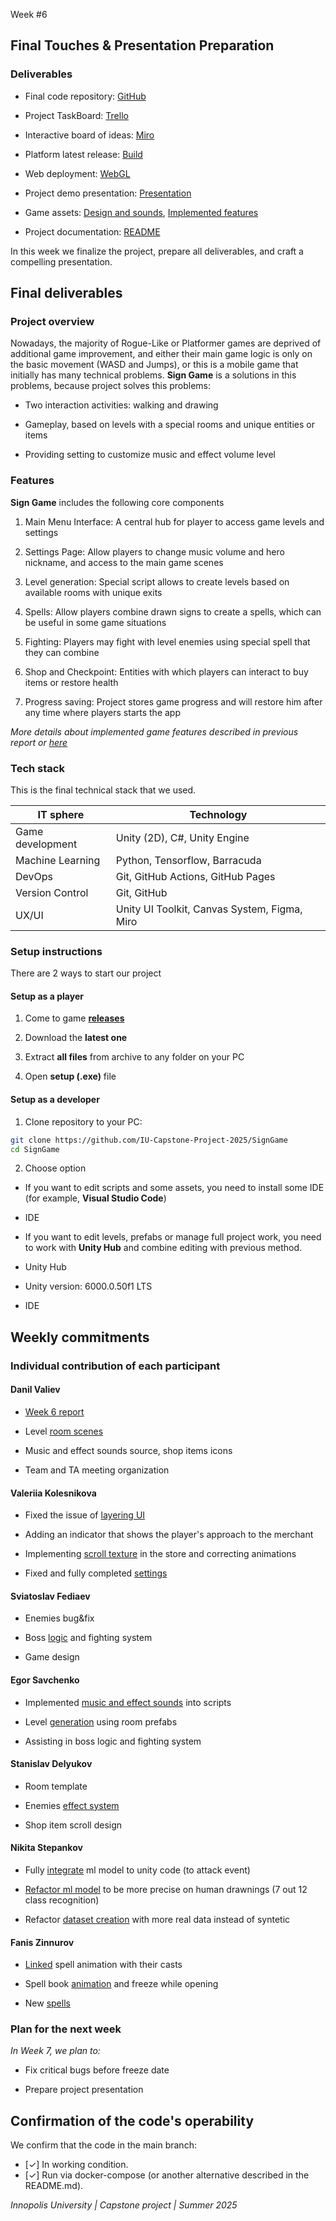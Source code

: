 Week \#6

## Final Touches & Presentation Preparation

### **Deliverables**

* Final code repository: [GitHub](https://github.com/IU-Capstone-Project-2025/SignGame)

* Project TaskBoard: [Trello](https://trello.com/b/g98QWgRE/sign-game)

* Interactive board of ideas: [Miro](https://miro.com/welcomeonboard/NjllanVudnhUd2Fhd3RGQUpCMlN0S3d2Nm9SakkrNzI1YVhsK0VKYmZpQkR6Titjc2xycjRyNnpYRTNGRTlvNyt5anpZa3R4TkZVUEdwNjIwdDVTcjdqQksyeUJBbTcreDg3cXNHWllsZFk2VWlhSHRvTTJ2aU5uU3BuR2hvRG5NakdSWkpBejJWRjJhRnhhb1UwcS9BPT0hdjE=?share_link_id=131423753479)

* Platform latest release: [Build](https://github.com/IU-Capstone-Project-2025/SignGame/releases)

* Web deployment: [WebGL](https://iu-capstone-project-2025.github.io/SignGame/WebGL/)

* Project demo presentation: [Presentation](https://docs.google.com/presentation/d/1RX8xcfw6oEav7Q2sfGo8DmW_MLkJcZ34UFYdDegXTGk/edit?usp=sharing)

* Game assets: [Design and sounds](https://github.com/IU-Capstone-Project-2025/SignGame/tree/main/Assets/Prefabs/Map), [Implemented features](https://github.com/IU-Capstone-Project-2025/SignGame/tree/reports/assets)

* Project documentation: [README](https://github.com/IU-Capstone-Project-2025/SignGame/blob/main/README.md)

In this week we finalize the project, prepare all deliverables, and craft a compelling presentation.

## Final deliverables

### Project overview

Nowadays, the majority of Rogue-Like or Platformer games are deprived of additional game improvement, and either their main game logic is only on the basic movement (WASD and Jumps), or this is a mobile game that initially has many technical problems. **Sign Game** is a solutions in this problems, because project solves this problems:

- Two interaction activities: walking and drawing

- Gameplay, based on levels with a special rooms and unique entities or items

- Providing setting to customize music and effect volume level

### Features

**Sign Game** includes the following core components

1. Main Menu Interface: A central hub for player to access game levels and settings

2. Settings Page: Allow players to change music volume and hero nickname, and access to the main game scenes

3. Level generation: Special script allows to create levels based on available rooms with unique exits

4. Spells: Allow players combine drawn signs to create a spells, which can be useful in some game situations

5. Fighting: Players may fight with level enemies using special spell that they can combine

6. Shop and Checkpoint: Entities with which players can interact to buy items or restore health

7. Progress saving: Project stores game progress and will restore him after any time where players starts the app

*More details about implemented game features described in previous report or [here](https://github.com/IU-Capstone-Project-2025/SignGame/tree/reports/assets)*

### Tech stack

This is the final technical stack that we used.

| IT sphere  | Technology                                                                  |
| ----- | ----- |
| Game development | Unity (2D), C\#, Unity Engine |
| Machine Learning | Python, Tensorflow, Barracuda |
| DevOps | Git, GitHub Actions, GitHub Pages |
| Version Control | Git, GitHub |
| UX/UI | Unity UI Toolkit, Canvas System, Figma, Miro |


### Setup instructions

There are 2 ways to start our project

#### Setup as a player

1. Come to game **[releases](https://github.com/IU-Capstone-Project-2025/SignGame/releases)**

2. Download the **latest one**

3. Extract **all files** from archive to any folder on your PC

4. Open **setup (.exe)** file

#### Setup as a developer

1. Clone repository to your PC:

```bash
git clone https://github.com/IU-Capstone-Project-2025/SignGame
cd SignGame
```

2. Choose option

* If you want to edit scripts and some assets, you need to install some IDE (for example, **Visual Studio Code**)

- IDE

* If you want to edit levels, prefabs or manage full project work, you need to work with **Unity Hub** and combine editing with previous method.

- Unity Hub

- Unity version: 6000.0.50f1 LTS 

- IDE

## Weekly commitments

### Individual contribution of each participant

#### Danil Valiev

- [Week 6 report](https://github.com/IU-Capstone-Project-2025/SignGame/blob/reports/week6.md)

- Level [room scenes](https://github.com/IU-Capstone-Project-2025/SignGame/commit/b1ddc38b163f210e12285aff94d329868ae8fa78)

- Music and effect sounds source, shop items icons

- Team and TA meeting organization

#### Valeriia Kolesnikova

- Fixed the issue of [layering UI](https://github.com/IU-Capstone-Project-2025/SignGame/commit/3c35aee42a980420317c134f7f42a43c4b35dcd9)

- Adding an indicator that shows the player's approach to the merchant

- Implementing [scroll texture](https://github.com/IU-Capstone-Project-2025/SignGame/commit/18f402875605daf5ebfd9198f6621fab5a3da95d) in the store and correcting animations

- Fixed and fully completed [settings](https://github.com/IU-Capstone-Project-2025/SignGame/commit/543b5baec97be6b557ff2a869fc46ed5f2238fb4)

#### Sviatoslav Fediaev

- Enemies bug&fix

- Boss [logic](https://github.com/IU-Capstone-Project-2025/SignGame/commit/a2726b370be2a0722f0da4cd93ad8a240b79ce1d) and fighting system

- Game design

#### Egor Savchenko

- Implemented [music and effect sounds](https://github.com/IU-Capstone-Project-2025/SignGame/commit/bccd3475a304a38156e85a17d1bb5d5e7ca60b0f) into scripts

- Level [generation](https://github.com/IU-Capstone-Project-2025/SignGame/commit/efbb11a290ed1905f155268ec9fbad31c3683e87) using room prefabs

- Assisting in boss logic and fighting system

#### Stanislav Delyukov

- Room template 

- Enemies [effect system](https://github.com/IU-Capstone-Project-2025/SignGame/commit/6153216c5574fde69399f7db6f68e987826257e7)

- Shop item scroll design

#### Nikita Stepankov

- Fully [integrate](https://github.com/IU-Capstone-Project-2025/SignGame/commit/8e9a24adef2361701e70af0071d2f7f5936e6148) ml model to unity code (to attack event)

- [Refactor ml model](https://github.com/IU-Capstone-Project-2025/SignGame/commit/f833a79ae249e8b65377be946b16bd99675b6bd0) to be more precise on human drawnings (7 out 12 class recognition)

- Refactor [dataset creation](https://github.com/IU-Capstone-Project-2025/SignGame/commit/f833a79ae249e8b65377be946b16bd99675b6bd0) with more real data instead of syntetic

#### Fanis Zinnurov

- [Linked](https://github.com/IU-Capstone-Project-2025/SignGame/commit/b4c0eb4983bfe047f89b9d99f3cb0c86664ab141) spell animation with their casts

- Spell book [animation](https://github.com/IU-Capstone-Project-2025/SignGame/commit/cd7128f0d3d398a19fd7bd41417000437db418cb) and freeze while opening

- New [spells](https://github.com/IU-Capstone-Project-2025/SignGame/commit/f8b2e0a1025ef09265d97470a9799c48524a060d)

### Plan for the next week

*In Week 7, we plan to:*

- Fix critical bugs before freeze date

- Prepare project presentation 

## Confirmation of the code's operability

We confirm that the code in the main branch:

* [✓] In working condition.
* [✓] Run via docker-compose (or another alternative described in the README.md).

*Innopolis University    |   Capstone project    |   Summer 2025*
